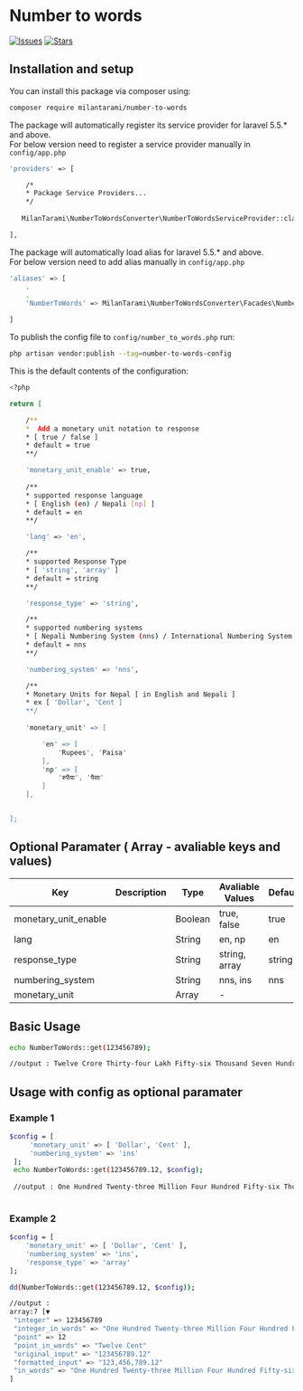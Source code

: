 # Number to words

[![Issues](https://img.shields.io/github/issues/milantarami/number-to-words?style=flat-square&logo=appveyor)](https://github.com/milantarami/number-to-words/issues)
[![Stars](https://img.shields.io/github/stars/milantarami/number-to-words?style=flat-square&logo=appveyor)](https://github.com/milantarami/number-to-words/stargazers)
<!-- [![Total Downloads](https://img.shields.io/packagist/dt/spatie/laravel-backup.svg?style=flat-square&logo=appveyor)](https://packagist.org/packages/milantarami/number-to-words) -->

## Installation and setup

You can install this package via composer using:

``` bash
composer require milantarami/number-to-words
```

The package will automatically register its service provider for laravel 5.5.* and above. <br>
For below version need to register a service provider manually in <code>config/app.php</code>

``` bash
'providers' => [

    /*
    * Package Service Providers...
    */
    
   MilanTarami\NumberToWordsConverter\NumberToWordsServiceProvider::class         

],
```

The package will automatically load alias for laravel 5.5.* and above. <br>
For below version need to add alias manually in <code>config/app.php</code>

``` bash
'aliases' => [
    .
    .
    'NumberToWords' => MilanTarami\NumberToWordsConverter\Facades\NumberToWordsFacade::class,

]
```

To publish the config file to <code>config/number_to_words.php</code> run:

``` bash
php artisan vendor:publish --tag=number-to-words-config
```

This is the default contents of the configuration:

``` bash
<?php

return [

    /** 
    *  Add a monetary unit notation to response
    * [ true / false ]
    * default = true
    **/

    'monetary_unit_enable' => true,
    
    /** 
    * supported response language 
    * [ English (en) / Nepali [np] ]
    * default = en
    **/

    'lang' => 'en',

    /** 
    * supported Response Type
    * [ 'string', 'array' ]
    * default = string
    **/

    'response_type' => 'string',

    /** 
    * supported numbering systems
    * [ Nepali Numbering System (nns) / International Numbering System (ins) ]
    * default = nns
    **/

    'numbering_system' => 'nns',

    /** 
    * Monetary Units for Nepal [ in English and Nepali ]
    * ex [ 'Dollar', 'Cent ]
    **/
        
    'monetary_unit' => [

        'en' => [ 
            'Rupees', 'Paisa'
        ],
        'np' => [
            'रुपैया', 'पैसा'
        ]
    ],


];

```

## Optional Paramater ( Array - avaliable keys and values)

<table style="width: 100%;">
    <thead>
        <tr>
            <th>Key</th>
            <th>Description</th>
            <th>Type</th>
            <th>Avaliable Values</th>
            <th>Default</th>
        </tr>
    </thead>
    <tbody>
        <tr>
            <td>monetary_unit_enable</td>
            <td></td>
            <td>Boolean</td>
            <td>true, false</td>
            <td>true</td>
         </tr>
         <tr>
            <td>lang</td>
            <td></td>
            <td>String</td>
            <td>en, np</td>
            <td>en</td>
         </tr>
         <tr>
            <td>response_type</td>
            <td></td>
            <td>String</td>
            <td>string, array</td>
            <td>string</td>
         </tr>
        <tr>
            <td>numbering_system</td>
            <td></td>
            <td>String</td>
            <td>nns, ins</td>
            <td>nns</td>
         </tr>
         <tr>
            <td>monetary_unit</td>
            <td></td>
            <td>Array</td>
            <td>-</td>
            <td></td>
         </tr>
    </tbody>
</table>

##  Basic Usage

``` bash
echo NumberToWords::get(123456789);

//output : Twelve Crore Thirty-four Lakh Fifty-six Thousand Seven Hundred Eighty-nine Rupees and Twelve Paisa

```

## Usage with config as optional paramater

### Example 1

``` bash
$config = [
     'monetary_unit' => [ 'Dollar', 'Cent' ],
     'numbering_system' => 'ins'
 ];
 echo NumberToWords::get(123456789.12, $config);
 
 //output : One Hundred Twenty-three Million Four Hundred Fifty-six Thousand Seven Hundred Eighty-nine Dollar and Twelve Cent
 
 ```
 
 ### Example 2
 ``` bash
 $config = [
     'monetary_unit' => [ 'Dollar', 'Cent' ],
     'numbering_system' => 'ins',
     'response_type' => 'array'
 ];
 
 dd(NumberToWords::get(123456789.12, $config));
 
 //output :
 array:7 [▼
  "integer" => 123456789
  "integer_in_words" => "One Hundred Twenty-three Million Four Hundred Fifty-six Thousand Seven Hundred Eighty-nine Dollar"
  "point" => 12
  "point_in_words" => "Twelve Cent"
  "original_input" => "123456789.12"
  "formatted_input" => "123,456,789.12"
  "in_words" => "One Hundred Twenty-three Million Four Hundred Fifty-six Thousand Seven Hundred Eighty-nine Dollar and Twelve Cent"
]
 
 
```
